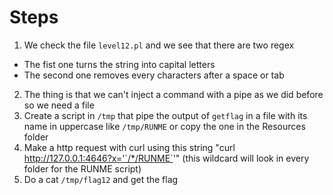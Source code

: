 # Steps

1) We check the file `level12.pl` and we see that there are two regex
 - The fist one turns the string into capital letters
 - The second one removes every characters after a space or tab
2) The thing is that we can't inject a command with a pipe as we did before so we need a file
3) Create a script in `/tmp` that pipe the output of `getflag` in a file with its name in uppercase like `/tmp/RUNME` or copy the one in the Resources folder
4) Make a http request with curl using this string "curl http://127.0.0.1:4646?x='`/*/RUNME`'" (this wildcard will look in every folder for the RUNME script)
4) Do a cat `/tmp/flag12` and get the flag